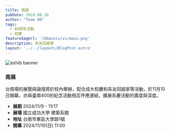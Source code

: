 ```yaml
---
title: 南展
pubDate: 2024.08.30
author: "Team 80"
tags:
  - 80周年活動
  - 校慶
featureImgUrl: '/80anniv/vi/main.png'
description: 系友回娘家
layout: '../../layouts/BlogPost.astro'
---
```

![exhib banner](/80anniv/vi/main.png)

### 南展

台南場的展覽與論壇將於校內舉辦，配合成大校慶和系友回娘家等活動，於11月10日開幕，亦與臺南400的紀念活動相互呼應連結，擴展系慶活動的廣度與深度。

- **展期**  2024/11/9 - 11/17
- **展場**  國立成功大學 建築系館
- **地址**  台南市東區大學路1號
- **開幕**  2024/11/10(日) 11:00